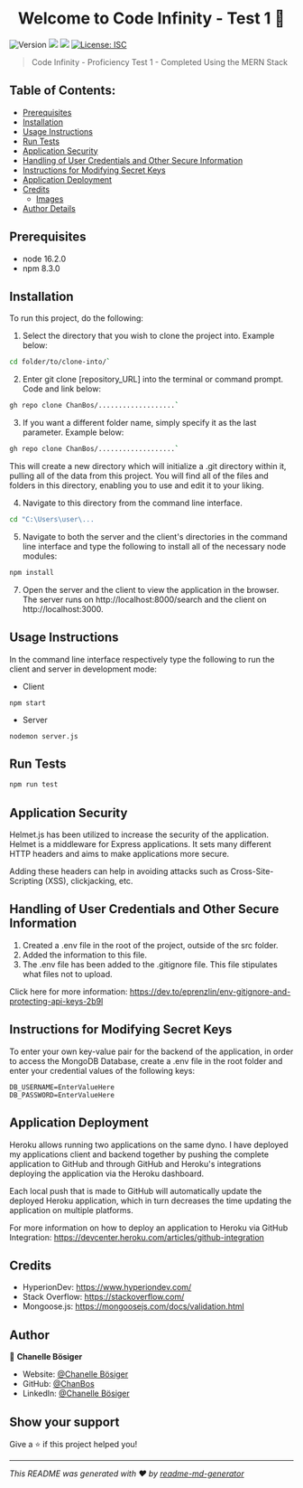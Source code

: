 <h1 align="center">Welcome to Code Infinity - Test 1 👋</h1>
<p>
  <img alt="Version" src="https://img.shields.io/badge/version-1.0.0-blue.svg?cacheSeconds=2592000" />
  <img src="https://img.shields.io/badge/node-16.2.0-blue.svg" />
  <img src="https://img.shields.io/badge/npm-8.3.0-blue.svg" />
  <a href="#" target="_blank">
    <img alt="License: ISC" src="https://img.shields.io/badge/License-ISC-yellow.svg" />
  </a>
</p>

> Code Infinity - Proficiency Test 1 - Completed Using the MERN Stack

## Table of Contents:

- [Prerequisites](#prerequisites)
- [Installation](#installation)
- [Usage Instructions](#usage-instructions)
- [Run Tests](#runtests)
- [Application Security](#application-security)
- [Handling of User Credentials and Other Secure Information](#handling-of-user-credentials-and-other-secure-information)
- [Instructions for Modifying Secret Keys](#instructionsformodifyingsecretkeys)
- [Application Deployment](#applicationdeployment)
- [Credits](#credits)
  - [Images](#images)
- [Author Details](#author-details)

## Prerequisites

- node 16.2.0
- npm 8.3.0

## Installation

To run this project, do the following:

1. Select the directory that you wish to clone the project into. Example below:

```sh
cd folder/to/clone-into/`
```

2. Enter git clone [repository_URL] into the terminal or command prompt. Code and link below:

```sh
gh repo clone ChanBos/...................`
```

3. If you want a different folder name, simply specify it as the last parameter. Example below:

```sh
gh repo clone ChanBos/...................`
```

This will create a new directory which will initialize a .git directory within it, pulling all of the data from this project. You will find all of the files and folders in this directory, enabling you to use and edit it to your liking.

4. Navigate to this directory from the command line interface.

```sh
cd "C:\Users\user\...
```

5. Navigate to both the server and the client's directories in the command line interface and type the following to install all of the necessary node modules:

```sh
npm install
```

7. Open the server and the client to view the application in the browser. The server runs on http://localhost:8000/search and the client on http://localhost:3000.

## Usage Instructions

In the command line interface respectively type the following to run the client and server in development mode:

- Client

```
npm start
```

- Server

```
nodemon server.js
```

## Run Tests

```sh
npm run test
```

## Application Security

Helmet.js has been utilized to increase the security of the application. Helmet is a middleware for Express applications. It sets many different HTTP headers and aims to make applications more secure.

Adding these headers can help in avoiding attacks such as Cross-Site-Scripting (XSS), clickjacking, etc.

## Handling of User Credentials and Other Secure Information

1. Created a .env file in the root of the project, outside of the src folder.
2. Added the information to this file.
3. The .env file has been added to the .gitignore file. This file stipulates what files not to upload.

Click here for more information: https://dev.to/eprenzlin/env-gitignore-and-protecting-api-keys-2b9l

## Instructions for Modifying Secret Keys

To enter your own key-value pair for the backend of the application, in order to access the MongoDB Database, create a .env file in the root folder and enter your credential values of the following keys:

```
DB_USERNAME=EnterValueHere
DB_PASSWORD=EnterValueHere
```

## Application Deployment

Heroku allows running two applications on the same dyno. I have deployed my applications client and backend together by pushing the complete application to GitHub and through GitHub and Heroku's integrations deploying the application via the Heroku dashboard.

Each local push that is made to GitHub will automatically update the deployed Heroku application, which in turn decreases the time updating the application on multiple platforms.

For more information on how to deploy an application to Heroku via GitHub Integration: https://devcenter.heroku.com/articles/github-integration

## Credits

- HyperionDev: https://www.hyperiondev.com/
- Stack Overflow: https://stackoverflow.com/
- Mongoose.js: https://mongoosejs.com/docs/validation.html

## Author

👤 **Chanelle Bösiger**

- Website: [@Chanelle Bösiger](https://my-developer-portfolio-sand.vercel.app/)
- GitHub: [@ChanBos](https://github.com/ChanBos)
- LinkedIn: [@Chanelle Bösiger](https://www.linkedin.com/in/chanelle-bosiger/)

## Show your support

Give a ⭐️ if this project helped you!

---

_This README was generated with ❤️ by [readme-md-generator](https://github.com/kefranabg/readme-md-generator)_
